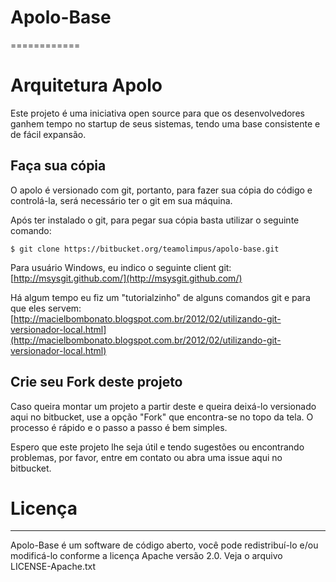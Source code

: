 # Apolo-Base
============

# Arquitetura Apolo

Este projeto é uma iniciativa open source para que os desenvolvedores ganhem tempo no startup de seus sistemas, tendo uma base consistente e de fácil expansão.

## Faça sua cópia

O apolo é versionado com git, portanto, para fazer sua cópia do código e controlá-la, será necessário ter o git em sua máquina.

Após ter instalado o git, para pegar sua cópia basta utilizar o seguinte comando:

```
$ git clone https://bitbucket.org/teamolimpus/apolo-base.git
```

Para usuário Windows, eu indico o seguinte client git: [http://msysgit.github.com/](http://msysgit.github.com/)

Há algum tempo eu fiz um "tutorialzinho" de alguns comandos git e para que eles servem: [http://macielbombonato.blogspot.com.br/2012/02/utilizando-git-versionador-local.html](http://macielbombonato.blogspot.com.br/2012/02/utilizando-git-versionador-local.html)

## Crie seu Fork deste projeto

Caso queira montar um projeto a partir deste e queira deixá-lo versionado aqui no bitbucket, use a opção "Fork" que encontra-se no topo da tela. O processo é rápido e o passo a passo é bem simples.

Espero que este projeto lhe seja útil e tendo sugestões ou encontrando problemas, por favor, entre em contato ou abra uma issue aqui no bitbucket.

# Licença
---------

Apolo-Base é um software de código aberto, você pode redistribuí-lo e/ou
modificá-lo conforme a licença Apache versão 2.0. Veja o arquivo LICENSE-Apache.txt

